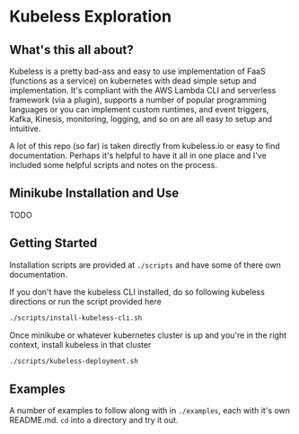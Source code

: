 # Kubeless Exploration

## What's this all about?
Kubeless is a pretty bad-ass and easy to use implementation of FaaS (functions as a service) on kubernetes with dead simple setup and implementation. It's compliant with the AWS Lambda CLI and serverless framework (via a plugin), supports a number of popular programming languages or you can implement custom runtimes, and event triggers, Kafka, Kinesis, monitoring, logging, and so on are all easy to setup and intuitive.

A lot of this repo (so far) is taken directly from kubeless.io or easy to find documentation. Perhaps it's helpful to have it all in one place and I've included some helpful scripts and notes on the process. 

## Minikube Installation and Use
TODO

## Getting Started
Installation scripts are provided at `./scripts` and have some of there own documentation.

If you don't have the kubeless CLI installed, do so following kubeless directions or run the script provided here
```sh
./scripts/install-kubeless-cli.sh
```

Once minikube or whatever kubernetes cluster is up and you're in the right context, install kubeless in that cluster
```sh
./scripts/kubeless-deployment.sh
```

## Examples
A number of examples to follow along with in `./examples`, each with it's own README.md. `cd` into a directory and try it out.
